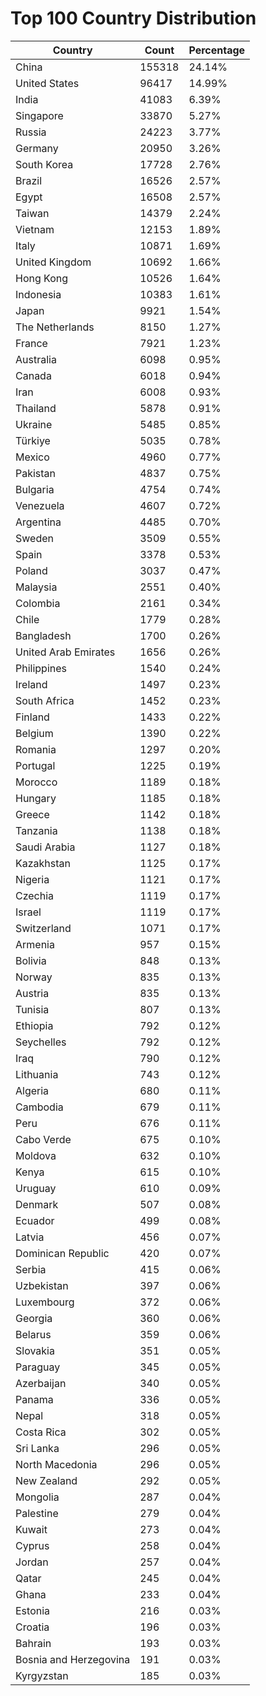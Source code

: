 # Top 100 Country Distribution
| Country | Count | Percentage |
|----|----|----|
| China | 155318 | 24.14% |
| United States | 96417 | 14.99% |
| India | 41083 | 6.39% |
| Singapore | 33870 | 5.27% |
| Russia | 24223 | 3.77% |
| Germany | 20950 | 3.26% |
| South Korea | 17728 | 2.76% |
| Brazil | 16526 | 2.57% |
| Egypt | 16508 | 2.57% |
| Taiwan | 14379 | 2.24% |
| Vietnam | 12153 | 1.89% |
| Italy | 10871 | 1.69% |
| United Kingdom | 10692 | 1.66% |
| Hong Kong | 10526 | 1.64% |
| Indonesia | 10383 | 1.61% |
| Japan | 9921 | 1.54% |
| The Netherlands | 8150 | 1.27% |
| France | 7921 | 1.23% |
| Australia | 6098 | 0.95% |
| Canada | 6018 | 0.94% |
| Iran | 6008 | 0.93% |
| Thailand | 5878 | 0.91% |
| Ukraine | 5485 | 0.85% |
| Türkiye | 5035 | 0.78% |
| Mexico | 4960 | 0.77% |
| Pakistan | 4837 | 0.75% |
| Bulgaria | 4754 | 0.74% |
| Venezuela | 4607 | 0.72% |
| Argentina | 4485 | 0.70% |
| Sweden | 3509 | 0.55% |
| Spain | 3378 | 0.53% |
| Poland | 3037 | 0.47% |
| Malaysia | 2551 | 0.40% |
| Colombia | 2161 | 0.34% |
| Chile | 1779 | 0.28% |
| Bangladesh | 1700 | 0.26% |
| United Arab Emirates | 1656 | 0.26% |
| Philippines | 1540 | 0.24% |
| Ireland | 1497 | 0.23% |
| South Africa | 1452 | 0.23% |
| Finland | 1433 | 0.22% |
| Belgium | 1390 | 0.22% |
| Romania | 1297 | 0.20% |
| Portugal | 1225 | 0.19% |
| Morocco | 1189 | 0.18% |
| Hungary | 1185 | 0.18% |
| Greece | 1142 | 0.18% |
| Tanzania | 1138 | 0.18% |
| Saudi Arabia | 1127 | 0.18% |
| Kazakhstan | 1125 | 0.17% |
| Nigeria | 1121 | 0.17% |
| Czechia | 1119 | 0.17% |
| Israel | 1119 | 0.17% |
| Switzerland | 1071 | 0.17% |
| Armenia | 957 | 0.15% |
| Bolivia | 848 | 0.13% |
| Norway | 835 | 0.13% |
| Austria | 835 | 0.13% |
| Tunisia | 807 | 0.13% |
| Ethiopia | 792 | 0.12% |
| Seychelles | 792 | 0.12% |
| Iraq | 790 | 0.12% |
| Lithuania | 743 | 0.12% |
| Algeria | 680 | 0.11% |
| Cambodia | 679 | 0.11% |
| Peru | 676 | 0.11% |
| Cabo Verde | 675 | 0.10% |
| Moldova | 632 | 0.10% |
| Kenya | 615 | 0.10% |
| Uruguay | 610 | 0.09% |
| Denmark | 507 | 0.08% |
| Ecuador | 499 | 0.08% |
| Latvia | 456 | 0.07% |
| Dominican Republic | 420 | 0.07% |
| Serbia | 415 | 0.06% |
| Uzbekistan | 397 | 0.06% |
| Luxembourg | 372 | 0.06% |
| Georgia | 360 | 0.06% |
| Belarus | 359 | 0.06% |
| Slovakia | 351 | 0.05% |
| Paraguay | 345 | 0.05% |
| Azerbaijan | 340 | 0.05% |
| Panama | 336 | 0.05% |
| Nepal | 318 | 0.05% |
| Costa Rica | 302 | 0.05% |
| Sri Lanka | 296 | 0.05% |
| North Macedonia | 296 | 0.05% |
| New Zealand | 292 | 0.05% |
| Mongolia | 287 | 0.04% |
| Palestine | 279 | 0.04% |
| Kuwait | 273 | 0.04% |
| Cyprus | 258 | 0.04% |
| Jordan | 257 | 0.04% |
| Qatar | 245 | 0.04% |
| Ghana | 233 | 0.04% |
| Estonia | 216 | 0.03% |
| Croatia | 196 | 0.03% |
| Bahrain | 193 | 0.03% |
| Bosnia and Herzegovina | 191 | 0.03% |
| Kyrgyzstan | 185 | 0.03% |
